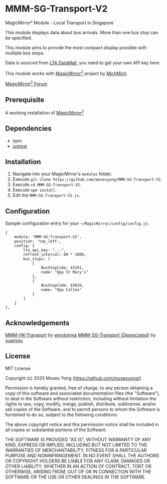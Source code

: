# MMM-SG-Transport-V2
MagicMirror² Module - Local Transport in Singapore

This module displays data about bus arrivals. More than one bus stop can be specified.

This module aims to provide the most compact display possible with multiple bus stops.

Data is sourced from [LTA DataMall](https://www.mytransport.sg/content/mytransport/home/dataMall.html), you need to get your own API key here.

This module works with [MagicMirror<sup>2</sup>](https://github.com/MichMich/MagicMirror) project by [MichMich](https://github.com/MichMich/)

[MagicMirror<sup>2</sup> Forum](http://forum.magicmirror.builders/)

## Prerequisite
A working installation of [MagicMirror<sup>2</sup>](https://github.com/MichMich/MagicMirror)
 
## Dependencies
  * npm
  * [unirest](https://www.npmjs.com/package/unirest)

## Installation
1. Navigate into your MagicMirror's `modules` folder.
2. Execute `git clone https://github.com/mosesyong/MMM-SG-Transport-V2`.
3. Execute `cd MMM-SG-Transport-V2`.
4. Execute `npm install`.
5. Edit the `MMM-SG-Transport-V2.js`.

## Configuration
Sample configuration entry for your `~/MagicMirror/config/config.js`:

    {
        module: 'MMM-SG-Transport-V2',
        position: 'top_left',
        config: {
            lta_api_key: "...",
            refresh_interval: 60 * 1000,
            bus_stops: [
                {
                    BusStopCode: 43191,
                    name: "Opp St Mary's"
                },
                {
                    BusStopCode: 43619,
                    name: "Opp Caltex"
                }
            ]
        }
    },

## Acknowledgements
[MMM-HK-Transport](https://github.com/winstonma/MMM-HK-Transport) by [winstonma](https://github.com/winstonma)
[MMM-SG-Transport (Depreciated)](https://github.com/xuanyou/MMM-SG-Transport) by [xuanyou](https://github.com/xuanyou)


## License
MIT License

Copyright (c) 2020 Moses Yong (https://github.com/mosesyong/)

Permission is hereby granted, free of charge, to any person obtaining a copy
of this software and associated documentation files (the "Software"), to deal
in the Software without restriction, including without limitation the rights
to use, copy, modify, merge, publish, distribute, sublicense, and/or sell
copies of the Software, and to permit persons to whom the Software is
furnished to do so, subject to the following conditions:

The above copyright notice and this permission notice shall be included in all
copies or substantial portions of the Software.

THE SOFTWARE IS PROVIDED "AS IS", WITHOUT WARRANTY OF ANY KIND, EXPRESS OR
IMPLIED, INCLUDING BUT NOT LIMITED TO THE WARRANTIES OF MERCHANTABILITY,
FITNESS FOR A PARTICULAR PURPOSE AND NONINFRINGEMENT. IN NO EVENT SHALL THE
AUTHORS OR COPYRIGHT HOLDERS BE LIABLE FOR ANY CLAIM, DAMAGES OR OTHER
LIABILITY, WHETHER IN AN ACTION OF CONTRACT, TORT OR OTHERWISE, ARISING FROM,
OUT OF OR IN CONNECTION WITH THE SOFTWARE OR THE USE OR OTHER DEALINGS IN THE
SOFTWARE.